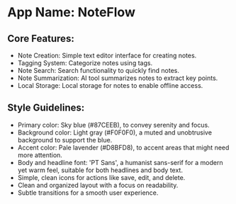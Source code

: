# **App Name**: NoteFlow

## Core Features:

- Note Creation: Simple text editor interface for creating notes.
- Tagging System: Categorize notes using tags.
- Note Search: Search functionality to quickly find notes.
- Note Summarization: AI tool summarizes notes to extract key points.
- Local Storage: Local storage for notes to enable offline access.

## Style Guidelines:

- Primary color: Sky blue (#87CEEB), to convey serenity and focus.
- Background color: Light gray (#F0F0F0), a muted and unobtrusive background to support the blue.
- Accent color: Pale lavender (#D8BFD8), to accent areas that might need more attention.
- Body and headline font: 'PT Sans', a humanist sans-serif for a modern yet warm feel, suitable for both headlines and body text.
- Simple, clean icons for actions like save, edit, and delete.
- Clean and organized layout with a focus on readability.
- Subtle transitions for a smooth user experience.
